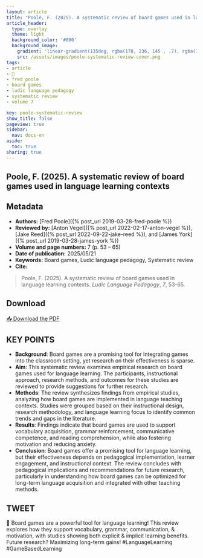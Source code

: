 ```yaml
---
layout: article
title: "Poole, F. (2025). A systematic review of board games used in language learning contexts"
article_header:
  type: overlay
  theme: light
  background_color: '#000'
  background_image:
    gradient: 'linear-gradient(135deg, rgba(178, 236, 145 , .7), rgba(147, 81, 182, .7))'
    src: /assets/images/poole-systematic-review-cover.png
tags:
- article
- 📙
- fred poole
- board games
- ludic language pedagogy
- systematic review
- volume 7

key: poole-systematic-review
show_title: false
pageview: true
sidebar:
  nav: docs-en
aside:
  toc: true
sharing: true
---
```


<head>
<meta name="citation_title" content="A systematic review of board games used in language learning contexts">
<meta name="citation_author" content="Poole, Fred">
<meta name="citation_publication_date" content="2025/02/17">
<meta name="citation_journal_title" content="Ludic Language Pedagogy">
<meta name="citation_volume" content="7">
<meta name="citation_pages" content="53-65">
<meta name="citation_pdf_url" content="https://llpjournal.org/assets/publication-pdfs/poole-systematic-review-board-games-language-learning.pdf">
<meta name="citation_abstract" content="Board games are a powerful tool for language learning! This review explores how they support vocabulary, grammar, communication, & motivation, with studies showing both explicit & implicit learning benefits. Future research? Maximizing long-term gains!">
<meta name="citation_publisher" content="Ludic Language Pedagogy">
</head>


## Poole, F. (2025). A systematic review of board games used in language learning contexts

<!--more-->

## Metadata

- **Authors:** [Fred Poole]({% post_url 2019-03-28-fred-poole %})
- **Reviewed by:** [Anton Vegel]({% post_url 2022-02-17-anton-vegel %}), [Jake Reed]({% post_url 2022-09-22-jake-reed %}), and [James York]({% post_url 2019-03-28-james-york %})
- **Volume and page numbers:** 7 (p. 53 – 65)
- **Date of publication:** 2025/05/21
- **Keywords:** Board games, Ludic language pedagogy, Systematic review
- **Cite:** 

> Poole, F. (2025). A systematic review of board games used in language learning contexts. *Ludic Language Pedagogy*, *7*, 53-65.

## Download

<a class="button button--action button--rounded button--lg" href="/assets/publication-pdfs/poole-systematic-review-board-games-language-learning.pdf"><i class="fas fa-file-download"></i> 📥 Download the PDF </a>

## KEY POINTS

- **Background**: Board games are a promising tool for integrating games into the classroom setting, yet research on their effectiveness is sparse. 
- **Aim**: This systematic review examines empirical research on board games used for language learning. The participants, instructional approach, research methods, and outcomes for these studies are reviewed to provide suggestions for further research.
- **Methods**: The review synthesizes findings from empirical studies, analyzing how board games are implemented in language teaching contexts. Studies were grouped based on their instructional design, research methodology, and language learning focus to identify common trends and gaps in the literature.
- **Results**: Findings indicate that board games are used to support vocabulary acquisition, grammar reinforcement, communicative competence, and reading comprehension, while also fostering motivation and reducing anxiety. 
- **Conclusion**: Board games offer a promising tool for language learning, but their effectiveness depends on pedagogical implementation, learner engagement, and instructional context. The review concludes with pedagogical implications and recommendations for future research, particularly in understanding how board games can be optimized for long-term language acquisition and integrated with other teaching methods.

## TWEET

🎲 Board games are a powerful tool for language learning! This review explores how they support vocabulary, grammar, communication, & motivation, with studies showing both explicit & implicit learning benefits. Future research? Maximizing long-term gains! #LanguageLearning #GameBasedLearning
